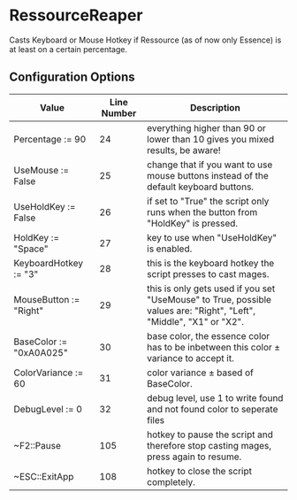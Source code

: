 # RessourceReaper

Casts Keyboard or Mouse Hotkey if Ressource (as of now only Essence) is at least on a certain percentage.

## Configuration Options
|Value|Line Number|Description|
|---|---|---|
Percentage := 90 	       		|24   	|everything higher than 90 or lower than 10 gives you mixed results, be aware!
UseMouse := False			   	|25   	|change that if you want to use mouse buttons instead of the default keyboard buttons.
UseHoldKey := False				|26		|if set to "True" the script only runs when the button from "HoldKey" is pressed.
HoldKey := "Space"				|27		|key to use when "UseHoldKey" is enabled.
KeyboardHotkey := "3" 	 		|28 	|this is the keyboard hotkey the script presses to cast mages.
MouseButton := "Right" 	 		|29 	|this is only gets used if you set "UseMouse" to True, possible values are: "Right", "Left", "Middle", "X1" or "X2".
BaseColor := "0xA0A025"	 		|30 	|base color, the essence color has to be inbetween this color ± variance to accept it.
ColorVariance := 60		   		|31		|color variance ± based of BaseColor.
DebugLevel := 0					|32		|debug level, use 1 to write found and not found color to seperate files
~F2::Pause					    |105  	|hotkey to pause the script and therefore stop casting mages, press again to resume.
~ESC::ExitApp					|108	|hotkey to close the script completely.
